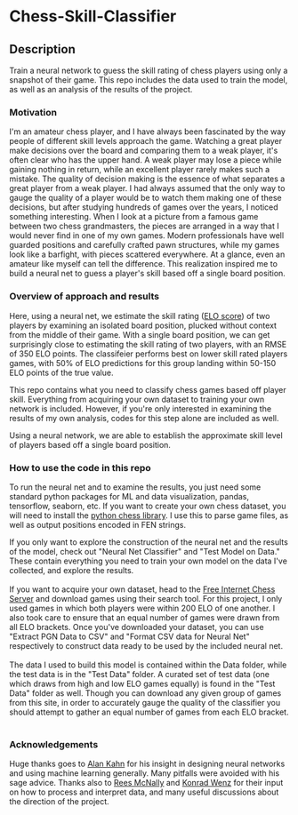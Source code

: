 # Chess-Skill-Classifier
## Description
Train a neural network to guess the skill rating of chess players using only a snapshot of their game.  This repo includes the data used to train the model, as well as an analysis of the results of the project.

### Motivation
I'm an amateur chess player, and I have always been fascinated by the way people of different skill levels approach the game.  Watching a great player make decisions over the board and comparing them to a weak player, it's often clear who has the upper hand.  A weak player may lose a piece while gaining nothing in return, while an excellent player rarely makes such a mistake.  The quality of decision making is the essence of what separates a great player from a weak player.  I had always assumed that the only way to gauge the quality of a player would be to watch them making one of these decisions, but after studying hundreds of games over the years, I noticed something interesting.  When I look at a picture from a famous game between two chess grandmasters, the pieces are arranged in a way that I would never find in one of my own games.  Modern professionals have well guarded positions and carefully crafted pawn structures, while my games look like a barfight, with pieces scattered everywhere.  At a glance, even an amateur like myself can tell the difference.  This realization inspired me to build a neural net to guess a player's skill based off a single board position.  

### Overview of approach and results
Here, using a neural net, we estimate the skill rating ([ELO score](https://en.wikipedia.org/wiki/Elo_rating_system)) of two players by examining an isolated board position, plucked without context from the middle of their game.  With a single board position, we can get surprisingly close to estimating the skill rating of two players, with an RMSE of 350 ELO points.  The classifeier performs best on lower skill rated players games, with 50% of ELO predictions for this group landing within 50-150 ELO points of the true value.

This repo contains what you need to classify chess games based off player skill.  Everything from acquiring your own dataset to training your own network is included.  However, if you're only interested in examining the results of my own analysis, codes for this step alone are included as well.

Using a neural network, we are able to establish the approximate skill level of players based off a single board position.

### How to use the code in this repo

To run the neural net and to examine the results, you just need some standard python packages for ML and data visualization, pandas, tensorflow, seaborn, etc.  If you want to create your own chess dataset, you will need to install the [python chess library](https://python-chess.readthedocs.io/en/latest/).  I use this to parse game files, as well as output positions encoded in FEN strings.

If you only want to explore the construction of the neural net and the results of the model, check out "Neural Net Classifier" and "Test Model on Data."  These contain everything you need to train your own model on the data I've collected, and explore the results.
<br />
<br />
If you want to acquire your own dataset, head to the [Free Internet Chess Server](https://www.ficsgames.org/) and download games using their search tool.  For this project, I only used games in which both players were within 200 ELO of one another.  I also took care to ensure that an equal number of games were drawn from all ELO brackets.  Once you've downloaded your dataset, you can use "Extract PGN Data to CSV" and "Format CSV data for Neural Net" respectively to construct data ready to be used by the included neural net.
<br />
<br />
The data I used to build this model is contained within the Data folder, while the test data is in the "Test Data" folder.  A curated set of test data (one which draws from high and low ELO games equally) is found in the "Test Data" folder as well.  Though you can download any given group of games from this site, in order to accurately gauge the quality of the classifier you should attempt to gather an equal number of games from each ELO bracket.
<br />
<br />

### Acknowledgements 

Huge thanks goes to [Alan Kahn](https://www.linkedin.com/in/alan-kahn-08172322a/) for his insight in designing neural networks and using machine learning generally.  Many pitfalls were avoided with his sage advice.  Thanks also to [Rees McNally](https://www.linkedin.com/in/rees-mcnally-97a72361/) and [Konrad Wenz](https://www.linkedin.com/in/kwenz/) for their input on how to process and interpret data, and many useful discussions about the direction of the project.

